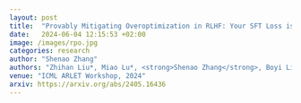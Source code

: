 ```yaml
---
layout: post
title:  "Provably Mitigating Overoptimization in RLHF: Your SFT Loss is Implicitly an Adversarial Regularizer"
date:   2024-06-04 12:15:53 +02:00
image: /images/rpo.jpg
categories: research
author: "Shenao Zhang"
authors: "Zhihan Liu*, Miao Lu*, <strong>Shenao Zhang</strong>, Boyi Liu, Hongyi Guo, Yingxiang Yang, Jose Blanchet, Zhaoran Wang"
venue: "ICML ARLET Workshop, 2024"
arxiv: https://arxiv.org/abs/2405.16436
---
```


